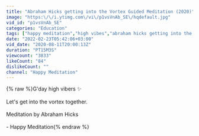 ```yaml
---
title: "Abraham Hicks getting into the Vortex Guided Meditation (2020)"
image: "https:\/\/i.ytimg.com\/vi\/p1vsVnAb_SE\/hqdefault.jpg"
vid_id: "p1vsVnAb_SE"
categories: "Education"
tags: ["happy meditation","high vibes","abraham hicks getting into the vortex guided meditation"]
date: "2022-02-23T05:42:06+03:00"
vid_date: "2020-08-11T20:00:13Z"
duration: "PT15M3S"
viewcount: "3833"
likeCount: "84"
dislikeCount: ""
channel: "Happy Meditation"
---
```

{% raw %}G'day high vibers ✨<br /><br />Let's get into the vortex together.<br /><br />Meditation by Abraham Hicks<br /><br />- Happy Meditation{% endraw %}
